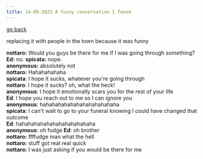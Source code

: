 ```yaml
---
title: 14-05-2023 A funny conversation I found
---
```


[go back](Articles.md)

replacing it with people in the town because it was funny

**nottaro:** Would you guys be there for me if I was going through something?  
**Ed:** no. 
**spicata:** nope.  
**anonymous:** absolutely not  
**nottaro:** Hahahahahaha  
**spicata**: I hope it sucks, whatever you're going through  
**nottaro**: I hope it sucks? oh, what the heck!  
**anonymous**: I hope it emotionally scars you for the rest of your life  
**Ed**: I hope you reach out to me so I can ignore you  
**anonymous**: hahahahahahahahahahahahaha  
**spicata**: I can't wait to go to your funeral knowing I could have changed that outcome  
**Ed**: hahahahahahahahahahahahaha  
**anonymous**: oh fudge 
**Ed**: oh brother  
**nottaro:** ffffudge man what the hell  
**nottaro:** stuff got real real quick  
**nottaro:** I was just asking if you would be there for me